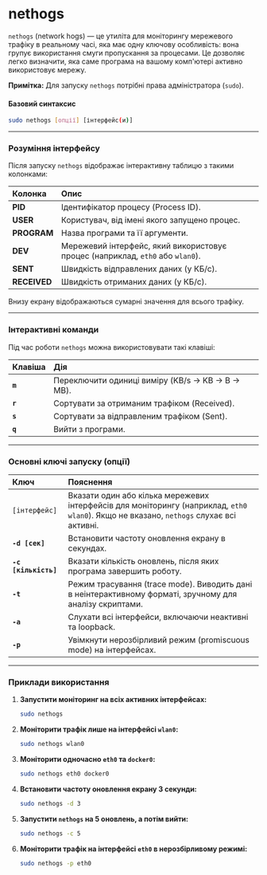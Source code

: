 # nethogs

`nethogs` (network hogs) — це утиліта для моніторингу мережевого трафіку в реальному часі, яка має одну ключову особливість: вона групує використання смуги пропускання за процесами. Це дозволяє легко визначити, яка саме програма на вашому комп'ютері активно використовує мережу.

**Примітка:** Для запуску `nethogs` потрібні права адміністратора (`sudo`).

#### **Базовий синтаксис**

```bash
sudo nethogs [опції] [інтерфейс(и)]
```

--- 

### **Розуміння інтерфейсу**

Після запуску `nethogs` відображає інтерактивну таблицю з такими колонками:

| Колонка | Опис |
| :--- | :--- |
| **PID** | Ідентифікатор процесу (Process ID). |
| **USER** | Користувач, від імені якого запущено процес. |
| **PROGRAM** | Назва програми та її аргументи. |
| **DEV** | Мережевий інтерфейс, який використовує процес (наприклад, `eth0` або `wlan0`). |
| **SENT** | Швидкість відправлених даних (у КБ/с). |
| **RECEIVED** | Швидкість отриманих даних (у КБ/с). |

Внизу екрану відображаються сумарні значення для всього трафіку.

--- 

### **Інтерактивні команди**

Під час роботи `nethogs` можна використовувати такі клавіші:

| Клавіша | Дія |
| :--- | :--- |
| **`m`** | Переключити одиниці виміру (KB/s -> KB -> B -> MB). |
| **`r`** | Сортувати за отриманим трафіком (Received). |
| **`s`** | Сортувати за відправленим трафіком (Sent). |
| **`q`** | Вийти з програми. |

--- 

### **Основні ключі запуску (опції)**

| Ключ | Пояснення |
| :--- | :--- |
| `[інтерфейс]` | Вказати один або кілька мережевих інтерфейсів для моніторингу (наприклад, `eth0 wlan0`). Якщо не вказано, `nethogs` слухає всі активні. |
| **`-d [сек]`** | Встановити частоту оновлення екрану в секундах. |
| **`-c [кількість]`** | Вказати кількість оновлень, після яких програма завершить роботу. |
| **`-t`** | Режим трасування (trace mode). Виводить дані в неінтерактивному форматі, зручному для аналізу скриптами. |
| **`-a`** | Слухати всі інтерфейси, включаючи неактивні та loopback. |
| **`-p`** | Увімкнути нерозбірливий режим (promiscuous mode) на інтерфейсах. |

--- 

### **Приклади використання**

1.  **Запустити моніторинг на всіх активних інтерфейсах:**
    ```bash
    sudo nethogs
    ```

2.  **Моніторити трафік лише на інтерфейсі `wlan0`:**
    ```bash
    sudo nethogs wlan0
    ```

3.  **Моніторити одночасно `eth0` та `docker0`:**
    ```bash
    sudo nethogs eth0 docker0
    ```

4.  **Встановити частоту оновлення екрану 3 секунди:**
    ```bash
    sudo nethogs -d 3
    ```

5.  **Запустити `nethogs` на 5 оновлень, а потім вийти:**
    ```bash
    sudo nethogs -c 5
    ```

6.  **Моніторити трафік на інтерфейсі `eth0` в нерозбірливому режимі:**
    ```bash
    sudo nethogs -p eth0
    ```
